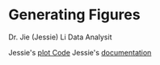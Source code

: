 Generating Figures
==============

Dr. Jie (Jessie) Li
Data Analysit


Jessie's [plot Code](Figure/plot.R)
Jessie's [documentation](Figure/plot.docx)

